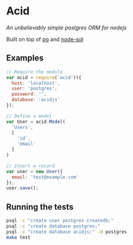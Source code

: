 # Acid
_An unbelievably simple postgres ORM for nodejs_

Built on top of [pg](https://github.com/brianc/node-postgres) and [node-sql](https://github.com/brianc/node-sql)

## Examples

```js
// Require the module
var acid = require('acid')({
  host: 'localhost',
  user: 'postgres',
  password: '',
  database: 'acidjs'
});

// Define a model
var User = acid.Model(
  'Users',
  [
    'id',
    'email'
  ]
)

// Insert a record
var user = new User({
  email: 'test@example.com'
});
user.save();
```

## Running the tests

```bash
psql -c "create user postgres createdb;"
psql -c "create database postgres;"
psql -c "create database acidjs;" -U postgres
make test
```